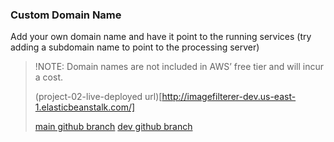 
### Custom Domain Name

Add your own domain name and have it point to the running services (try adding a subdomain name to point to the processing server)
> !NOTE: Domain names are not included in AWS’ free tier and will incur a cost.
>
> (project-02-live-deployed url)[http://imagefilterer-dev.us-east-1.elasticbeanstalk.com/]
>
> [main github branch](https://github.com/bobbycrooz/project02-aws)
> [dev github branch](https://github.com/bobbycrooz/project02-aws/tree/dev)
> 
